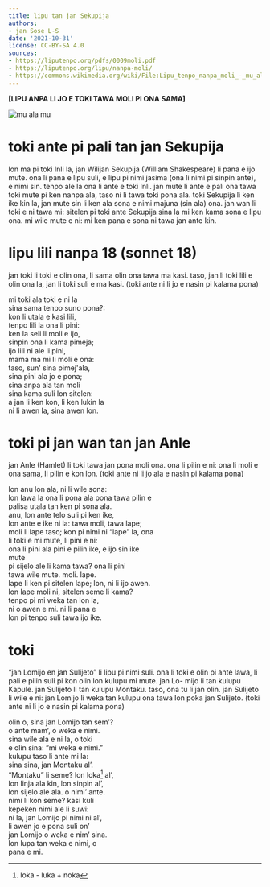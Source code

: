 ```yaml
---
title: lipu tan jan Sekupija
authors:
- jan Sose L-S
date: '2021-10-31'
license: CC-BY-SA 4.0
sources:
- https://liputenpo.org/pdfs/0009moli.pdf
- https://liputenpo.org/lipu/nanpa-moli/
- https://commons.wikimedia.org/wiki/File:Lipu_tenpo_nanpa_moli_-_mu_ala_mu.png
---
```


**[LIPU ANPA LI JO E TOKI TAWA MOLI PI ONA SAMA]**

![mu ala mu](https://upload.wikimedia.org/wikipedia/commons/f/f5/Lipu_tenpo_nanpa_moli_-_mu_ala_mu.png)

# toki ante pi pali tan jan Sekupija

lon ma pi toki Inli la, jan Wilijan Sekupija (William Shakespeare) li pana e ijo mute. ona li pana e lipu suli, e lipu pi nimi jasima (ona li nimi pi sinpin ante), e nimi sin. tenpo ale la ona li ante e toki Inli. jan mute li ante e pali ona tawa toki mute pi ken nanpa ala, taso ni li tawa toki pona ala. toki Sekupija li ken ike kin la, jan mute sin li ken ala sona e nimi majuna (sin ala) ona. jan wan li toki e ni tawa mi: sitelen pi toki ante Sekupija sina la mi ken kama sona e lipu ona. mi wile mute e ni: mi ken pana e sona ni tawa jan ante kin.

# lipu lili nanpa 18 (sonnet 18)

jan toki li toki e olin ona, li sama olin ona tawa ma kasi. taso, jan li toki lili e olin ona la, jan li toki suli e ma kasi. (toki ante ni li jo e nasin pi kalama pona)

mi toki ala toki e ni la  
sina sama tenpo suno pona?:  
kon li utala e kasi lili,  
tenpo lili la ona li pini:  
ken la seli li moli e ijo,  
sinpin ona li kama pimeja;  
ijo lili ni ale li pini,  
mama ma mi li moli e ona:  
taso, sun' sina pimej'ala,  
sina pini ala jo e pona;  
sina anpa ala tan moli  
sina kama suli lon sitelen:  
a jan li ken kon, li ken lukin la  
ni li awen la, sina awen lon.

# toki pi jan wan tan jan Anle

jan Anle (Hamlet) li toki tawa jan pona moli ona. ona li pilin e ni: ona li moli e ona sama, li pilin e kon lon. (toki ante ni li jo ala e nasin pi kalama pona)

lon anu lon ala, ni li wile sona:  
lon lawa la ona li pona ala pona tawa pilin e  
palisa utala tan ken pi sona ala.  
anu, lon ante telo suli pi ken ike,  
lon ante e ike ni la: tawa moli, tawa lape;  
moli li lape taso; kon pi nimi ni “lape” la, ona  
li toki e mi mute, li pini e ni:  
ona li pini ala pini e pilin ike, e ijo sin ike  
mute  
pi sijelo ale li kama tawa? ona li pini  
tawa wile mute. moli. lape.  
lape li ken pi sitelen lape; lon, ni li ijo awen.  
lon lape moli ni, sitelen seme li kama?  
tenpo pi mi weka tan lon la,  
ni o awen e mi. ni li pana e  
lon pi tenpo suli tawa ijo ike.

# toki

“jan Lomijo en jan Sulijeto” li lipu pi nimi suli. ona li toki e olin pi ante lawa, li pali e pilin suli pi kon olin lon kulupu mi mute. jan Lo- mijo li tan kulupu Kapule. jan Sulijeto li tan kulupu Montaku. taso, ona tu li jan olin. jan Sulijeto li wile e ni: jan Lomijo li weka tan kulupu ona tawa lon poka jan Sulijeto. (toki ante ni li jo e nasin pi kalama pona)

olin o, sina jan Lomijo tan sem’?  
o ante mam’, o weka e nimi.  
sina wile ala e ni la, o toki  
e olin sina: “mi weka e nimi.”  
kulupu taso li ante mi la:  
sina sina, jan Montaku al’.  
“Montaku” li seme? lon loka[^1] al’,  
lon linja ala kin, lon sinpin al’,  
lon sijelo ale ala. o nimi’ ante.  
nimi li kon seme? kasi kuli  
kepeken nimi ale li suwi:  
ni la, jan Lomijo pi nimi ni al’,  
li awen jo e pona suli on’  
jan Lomijo o weka e nim’ sina.  
lon lupa tan weka e nimi, o  
pana e mi.

[^1]: loka - luka + noka